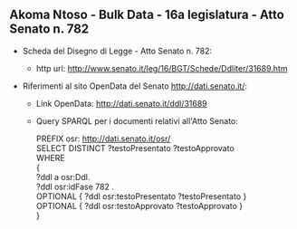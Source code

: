 ## Akoma Ntoso - Bulk Data - 16a legislatura - Atto Senato n. 782 ##

* Scheda del Disegno di Legge - Atto Senato n. 782:
	* http url: http://www.senato.it/leg/16/BGT/Schede/Ddliter/31689.htm

* Riferimenti al sito OpenData del Senato http://dati.senato.it/:
	* Link OpenData: http://dati.senato.it/ddl/31689
	* Query SPARQL per i documenti relativi all'Atto Senato:

        PREFIX osr: <http://dati.senato.it/osr/>  
		SELECT DISTINCT ?testoPresentato ?testoApprovato  
		WHERE  
		{  
		    ?ddl a osr:Ddl.  
		    ?ddl osr:idFase 782 .  
		    OPTIONAL { ?ddl osr:testoPresentato ?testoPresentato }  
		    OPTIONAL { ?ddl osr:testoApprovato ?testoApprovato }  
		}
		